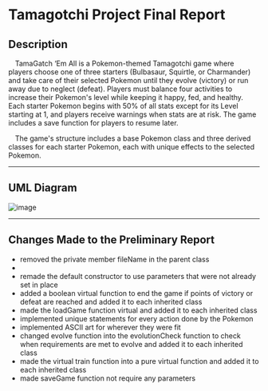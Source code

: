 # Tamagotchi Project Final Report

## **Description**

&ensp;&thinsp; TamaGatch ‘Em All is a Pokemon-themed Tamagotchi game where players choose one of three starters (Bulbasaur, Squirtle, or Charmander) and take care of their selected Pokemon until they evolve (victory) or run away due to neglect (defeat). Players must balance four activities to increase their Pokemon's level while keeping it happy, fed, and healthy. Each starter Pokemon begins with 50% of all stats except for its Level starting at 1, and players receive warnings when stats are at risk. The game includes a save function for players to resume later. 

&ensp;&thinsp; The game's structure includes a base Pokemon class and three derived classes for each starter Pokemon, each with unique effects to the selected Pokemon.

-------------------------------------------------------

## **UML Diagram**

![image](https://user-images.githubusercontent.com/114624617/235322906-5ebb02e7-0c48-4a19-be8f-427e4dd81478.png)

---

## **Changes Made to the Preliminary Report**

- removed the private member fileName in the parent class
- 
- remade the default constructor to use parameters that were not already set in place
- added a boolean virtual function to end the game if points of victory or defeat are reached and added it to each inherited class
- made the loadGame function virtual and added it to each inherited class
- implemented unique statements for every action done by the Pokemon
- implemented ASCII art for wherever they were fit
- changed evolve function into the evolutionCheck function to check when requirements are met to evolve and added it to each inherited class
- made the virtual train function into a pure virtual function and added it to each inherited class
- made saveGame function not require any parameters
